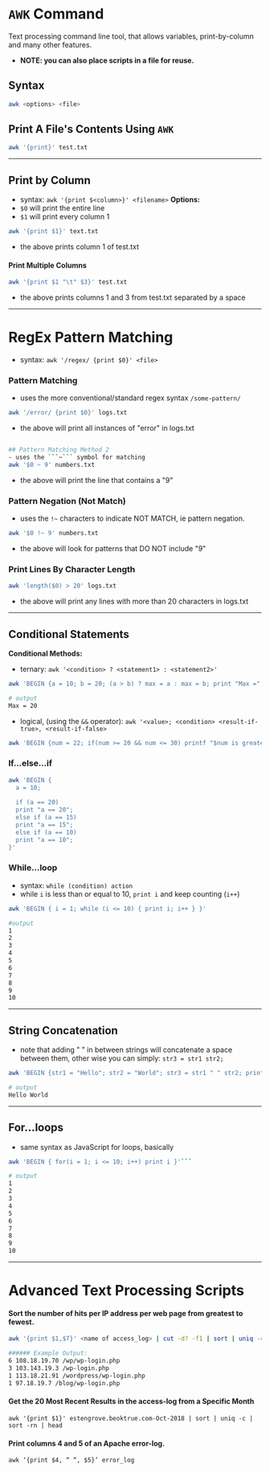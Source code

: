 # ```AWK``` Command
Text processing command line tool, that allows variables, print-by-column and many other features.

- __NOTE: you can also place scripts in a file for reuse.__

## Syntax
```bash
awk <options> <file>
```


## Print A File's Contents Using ```AWK```
```bash
awk '{print}' test.txt
```

------------------------


## Print by Column
- syntax: ```awk '{print $<column>}' <filename>```
__Options:__
- ```$0``` will print the entire line 
- ```$1``` will print every column 1

```bash
awk '{print $1}' text.txt
```
- the above prints column 1 of test.txt

#### Print Multiple Columns
```bash
awk '{print $1 "\t" $3}' test.txt
```
- the above prints columns 1 and 3 from test.txt separated by a space


------------------------
# RegEx Pattern Matching
- syntax: ```awk '/regex/ {print $0}' <file>```


### Pattern Matching
- uses the more conventional/standard regex syntax ```/some-pattern/```
```bash
awk '/error/ {print $0}' logs.txt
```
- the above will print all instances of "error" in logs.txt
```bash

## Pattern Matching Method 2
- uses the ```~``` symbol for matching
awk '$0 ~ 9' numbers.txt
```
- the above will print the line that contains a "9"

### Pattern Negation (Not Match)
- uses the ```!~``` characters to indicate NOT MATCH, ie pattern negation.
```bash
awk '$0 !~ 9' numbers.txt
```
- the above will look for patterns that DO NOT include "9"

### Print Lines By Character Length
```bash
awk 'length($0) > 20' logs.txt
```
- the above will print any lines with more than 20 characters in logs.txt


------------------------


## Conditional Statements
__Conditional Methods:__
- ternary: ```awk '<condition> ? <statement1> : <statement2>'```  
```bash
awk 'BEGIN {a = 10; b = 20; (a > b) ? max = a : max = b; print "Max =", max}'

# output
Max = 20
```
- logical, (using the ```&&``` operator): ```awk '<value>; <condition> <result-if-true>, <result-if-false>```
```bash
awk 'BEGIN {num = 22; if(num >= 20 && num <= 30) printf "$num is greater than 20 AND less than 30", num}'
```

### If...else...if
```bash
awk 'BEGIN {
  a = 10;
  
  if (a == 20)
  print "a == 20";
  else if (a == 15)
  print "a == 15";
  else if (a == 10)
  print "a == 10";
}'
```

### While...loop
- syntax: ```while (condition) action```
- while ```i``` is less than or equal to 10, ```print i``` and keep counting (```i++```)

```bash
awk 'BEGIN { i = 1; while (i <= 10) { print i; i++ } }'

#output
1
2
3
4
5
6
7
8
9
10
```

------------------------


## String Concatenation
- note that adding " " in between strings will concatenate a space between them, other wise you can simply: ```str3 = str1 str2;```
```bash
awk 'BEGIN {str1 = "Hello"; str2 = "World"; str3 = str1 " " str2; print str3}'

# output
Hello World
```


------------------------


## For...loops
- same syntax as JavaScript for loops, basically
```bash
awk 'BEGIN { for(i = 1; i <= 10; i++) print i }'```

# output
1
2
3
4
5
6
7
8
9
10
```



------------------------



# Advanced Text Processing Scripts

#### Sort the number of hits per IP address per web page from greatest to fewest.
```bash
awk '{print $1,$7}' <name of access_log> | cut -d? -f1 | sort | uniq -c |sort -nr

###### Example Output:
6 108.18.19.70 /wp/wp-login.php
3 103.143.19.3 /wp-login.php
1 113.18.21.91 /wordpress/wp-login.php
1 97.18.19.7 /blog/wp-login.php
```

#### Get the 20 Most Recent Results in the access-log from a Specific Month 
```
awk '{print $1}' estengrove.beoktrue.com-Oct-2018 | sort | uniq -c | sort -rn | head
```
#### Print columns 4 and 5 of an Apache error-log.
```
awk ‘{print $4, “ “, $5}’ error_log
```








